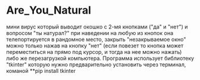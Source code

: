 # Are_You_Natural
мини вирус который выводит окошко с 2-мя кнопками ("да" и "нет") и вопросом "ты натурал?" при наведении на любую из кнопок она телепортируется в рандомное место, закрыть "незакрываемое окно" можно только нажав на кнопку "нет" 
(если повезет то кнопка может переместиться на прямо под курсор, и тогда на нее можно нажать) либо же перезагрузкой компьютера. 
Программа использует библиотеку "tkinter" которую нужно предварительно установить через терминал, команой 
  **pip install tkinter
